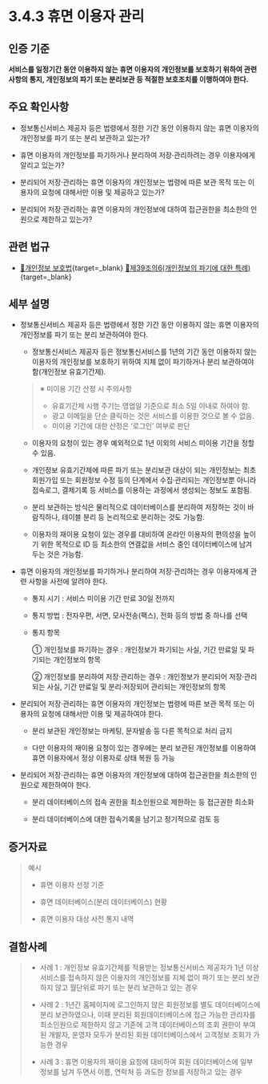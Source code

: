 # 3.4.3 휴면 이용자 관리

## 인증 기준

**서비스를 일정기간 동안 이용하지 않는 휴면 이용자의 개인정보를 보호하기 위하여 관련 사항의 통지, 개인정보의 파기 또는 분리보관 등 적절한 보호조치를 이행하여야 한다.**

## 주요 확인사항

- 정보통신서비스 제공자 등은 법령에서 정한 기간 동안 이용하지 않는 휴면 이용자의 개인정보를 파기 또는 분리 보관하고 있는가?

- 휴면 이용자의 개인정보를 파기하거나 분리하여 저장·관리하려는 경우 이용자에게 알리고 있는가?

- 분리되어 저장·관리하는 휴면 이용자의 개인정보는 법령에 따른 보관 목적 또는 이용자의 요청에 대해서만 이용 및 제공하고 있는가?

- 분리되어 저장·관리하는 휴면 이용자의 개인정보에 대하여 접근권한을 최소한의 인원으로 제한하고 있는가?

## 관련 법규

- [🔗개인정보 보호법][개인정보 보호법 제39조의6]{target=_blank} [🔗제39조의6(개인정보의 파기에 대한 특례)][개인정보 보호법 제39조의6 부분]{target=_blank}

## 세부 설명

- 정보통신서비스 제공자 등은 법령에서 정한 기간 동안 이용하지 않는 휴면 이용자의 개인정보를 파기 또는 분리 보관하여야 한다.

    - 정보통신서비스 제공자 등은 정보통신서비스를 1년의 기간 동안 이용하지 않는 이용자의 개인정보를 보호하기 위하여 지체 없이 파기하거나 분리 보관하여야 함(개인정보 유효기간제).
    >
    > ※ 미이용 기간 산정 시 주의사항
    >
    > - 유효기간제 시행 주기는 영업일 기준으로 최소 5일 이내로 하여야 함.
    > - 광고 이메일을 단순 클릭하는 것은 서비스를 이용한 것으로 볼 수 없음.
    > - 미이용 기간에 대한 산정은 ʻ로그인ʼ 여부로 판단

    - 이용자의 요청이 있는 경우 예외적으로 1년 이외의 서비스 미이용 기간을 정할 수 있음.

    - 개인정보 유효기간제에 따른 파기 또는 분리보관 대상이 되는 개인정보는 최초 회원가입 또는 회원정보 수정 등의 단계에서 수집·관리되는 개인정보뿐 아니라 접속로그, 결제기록 등 서비스를 이용하는 과정에서 생성되는 정보도 포함됨.

    - 분리 보관하는 방식은 물리적으로 데이터베이스를 분리하여 저장하는 것이 바람직하나, 테이블 분리 등 논리적으로 분리하는 것도 가능함.

    - 이용자의 재이용 요청이 있는 경우를 대비하여 온라인 이용자의 편의성을 높이기 위한 목적으로 ID 등 최소한의 연결값을 서비스 중인 데이터베이스에 남겨 두는 것은 가능함.

- 휴면 이용자의 개인정보를 파기하거나 분리하여 저장·관리하는 경우 이용자에게 관련 사항을 사전에 알려야 한다.

    - 통지 시기 : 서비스 미이용 기간 만료 30일 전까지

    - 통지 방법 : 전자우편, 서면, 모사전송(팩스), 전화 등의 방법 중 하나를 선택

    - 통지 항목

        ① 개인정보를 파기하는 경우 : 개인정보가 파기되는 사실, 기간 만료일 및 파기되는 개인정보의 항목

        ② 개인정보를 분리하여 저장·관리하는 경우 : 개인정보가 분리되어 저장·관리되는 사실, 기간 만료일 및 분리·저장되어 관리되는 개인정보의 항목

- 분리되어 저장·관리하는 휴면 이용자의 개인정보는 법령에 따른 보관 목적 또는 이용자의 요청에 대해서만 이용 및 제공하여야 한다.

    - 분리 보관된 개인정보는 마케팅, 문자발송 등 다른 목적으로 처리 금지

    - 다만 이용자의 재이용 요청이 있는 경우에는 분리 보관된 개인정보를 이용하여 휴면 이용자에서 정상 이용자로 상태 복원 등 가능

- 분리되어 저장·관리하는 휴면 이용자의 개인정보에 대하여 접근권한을 최소한의 인원으로 제한하여야 한다.

    - 분리 데이터베이스의 접속 권한을 최소인원으로 제한하는 등 접근권한 최소화

    - 분리 데이터베이스에 대한 접속기록을 남기고 정기적으로 검토 등

## 증거자료

> 예시
>
> - 휴면 이용자 선정 기준
>
> - 휴면 데이터베이스(분리 데이터베이스) 현황
>
> - 휴면 이용자 대상 사전 통지 내역

## 결함사례

> - 사례 1 : 개인정보 유효기간제를 적용받는 정보통신서비스 제공자가 1년 이상 서비스를 접속하지 않은 이용자의 개인정보를 지체 없이 파기 또는 분리 보관하지 않고 월단위로 파기 또는 분리 보관하고 있는 경우
>
> - 사례 2 : 1년간 홈페이지에 로그인하지 않은 회원정보를 별도 데이터베이스에 분리 보관하였으나, 이때 분리된 회원데이터베이스에 접근 가능한 관리자를 최소인원으로 제한하지 않고 기존에 고객 데이터베이스의 조회 권한이 부여된 개발자, 운영자 모두가 분리된 회원 데이터베이스에서 고객정보 조회가 가능한 경우
>
> - 사례 3 : 휴면 이용자의 재이용 요청에 대비하여 회원 데이터베이스에 일부 정보를 남겨 두면서 이름, 연락처 등 과도한 정보를 저장하고 있는 경우

[개인정보 보호법 제39조의6]: https://www.law.go.kr/법령/개인정보보호법/(20240315,19234,20230314)/제39조의6 "개인정보 보호법 제39조의6"
[개인정보 보호법 제39조의6 부분]: https://www.law.go.kr/법령/개인정보보호법/제39조의6 "개인정보 보호법 제39조의6 부분"
